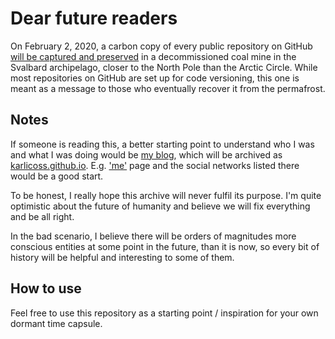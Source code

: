 # Dear future readers

On February 2, 2020, a carbon copy of every public repository on GitHub [will be captured and preserved](https://archiveprogram.github.com) in a decommissioned coal mine in the Svalbard archipelago, closer to the North Pole than the Arctic Circle. While most repositories on GitHub are set up for code versioning, this one is meant as a message to those who eventually recover it from the permafrost.

## Notes

If someone is reading this, a better starting point to understand who I was and what I was doing would be [my blog](https://beepb00p.xyz), which will be archived as [karlicoss.github.io](https://github.com/karlicoss/karlicoss.github.io). 
E.g. ['me'](https://github.com/karlicoss/karlicoss.github.io/blob/master/me.html) page and the social networks listed there would be a good start.

To be honest, I really hope this archive will never fulfil its purpose. I'm quite optimistic about the future of humanity and believe we will fix everything and be all right.

In the bad scenario, I believe there will be orders of magnitudes more conscious entities at some point in the future, than it is now, so every bit of history will be helpful and interesting to some of them.

## How to use

Feel free to use this repository as a starting point / inspiration for your own dormant time capsule.
